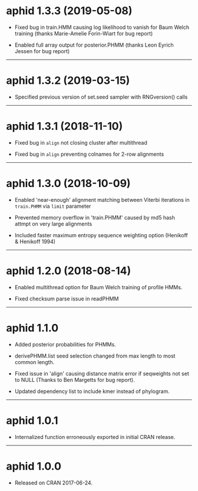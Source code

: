 # aphid 1.3.3 (2019-05-08)

* Fixed bug in train.HMM causing log likelihood to vanish for Baum Welch training (thanks Marie-Amelie Forin-Wiart for bug report)

* Enabled full array output for posterior.PHMM (thanks Leon Eyrich Jessen for bug report)

--------------------------------------------------------------------------------

# aphid 1.3.2 (2019-03-15)

* Specified previous version of set.seed sampler with RNGversion() calls

--------------------------------------------------------------------------------

# aphid 1.3.1 (2018-11-10)

* Fixed bug in `align` not closing cluster after multithread

* Fixed bug in `align` preventing colnames for 2-row alignments 

--------------------------------------------------------------------------------


# aphid 1.3.0 (2018-10-09)

* Enabled 'near-enough' alignment matching between Viterbi iterations in `train.PHMM` via `limit` parameter

* Prevented memory overflow in 'train.PHMM' caused by md5 hash attmpt on very large alignments 

* Included faster maximum entropy  sequence weighting option (Henikoff & Henikoff 1994)

--------------------------------------------------------------------------------

# aphid 1.2.0 (2018-08-14)

* Enabled multithread option for Baum Welch training of profile HMMs.

* Fixed checksum parse issue in readPHMM 

--------------------------------------------------------------------------------

# aphid 1.1.0

* Added posterior probabilities for PHMMs.

* derivePHMM.list seed selection changed from max length to most common length.

* Fixed issue in 'align' causing distance matrix error if seqweights not 
set to NULL (Thanks to Ben Margetts for bug report).

* Updated dependency list to include kmer instead of phylogram.

--------------------------------------------------------------------------------

# aphid 1.0.1

* Internalized function erroneously exported in initial CRAN release.

--------------------------------------------------------------------------------

# aphid 1.0.0

* Released on CRAN 2017-06-24.
